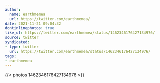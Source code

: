 ```yaml
---
author:
  name: earthmemea
  url: https://twitter.com/earthmemea/
date: 2021-11-21 09:04:32
dontinlinephotos: true
like_of: https://twitter.com/earthmemea/status/1462346176427134976/
source: twitter
syndicated:
- type: twitter
  url: https://twitter.com/earthmemea/status/1462346176427134976/
tags:
- earthmemea
---
```


{{< photos 1462346176427134976 >}}